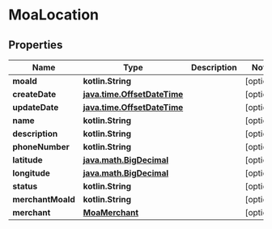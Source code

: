
# MoaLocation

## Properties
Name | Type | Description | Notes
------------ | ------------- | ------------- | -------------
**moaId** | **kotlin.String** |  |  [optional]
**createDate** | [**java.time.OffsetDateTime**](java.time.OffsetDateTime.md) |  |  [optional]
**updateDate** | [**java.time.OffsetDateTime**](java.time.OffsetDateTime.md) |  |  [optional]
**name** | **kotlin.String** |  |  [optional]
**description** | **kotlin.String** |  |  [optional]
**phoneNumber** | **kotlin.String** |  |  [optional]
**latitude** | [**java.math.BigDecimal**](java.math.BigDecimal.md) |  |  [optional]
**longitude** | [**java.math.BigDecimal**](java.math.BigDecimal.md) |  |  [optional]
**status** | **kotlin.String** |  |  [optional]
**merchantMoaId** | **kotlin.String** |  |  [optional]
**merchant** | [**MoaMerchant**](MoaMerchant.md) |  |  [optional]



